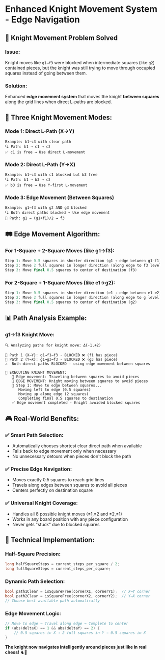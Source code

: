 # Enhanced Knight Movement System - Edge Navigation

## 🐴 Knight Movement Problem Solved

### **Issue:** 
Knight moves like `g1→f3` were blocked when intermediate squares (like `g2`) contained pieces, but the knight was still trying to move through occupied squares instead of going between them.

### **Solution:**
Enhanced **edge movement system** that moves the knight **between squares** along the grid lines when direct L-paths are blocked.

## 🎯 **Three Knight Movement Modes:**

### **Mode 1: Direct L-Path (X→Y)**
```
Example: b1→c3 with clear path
🔍 Path: b1 → c1 → c3
✅ c1 is free → Use direct L-movement
```

### **Mode 2: Direct L-Path (Y→X)**  
```
Example: b1→c3 with c1 blocked but b3 free
🔍 Path: b1 → b3 → c3  
✅ b3 is free → Use Y-first L-movement
```

### **Mode 3: Edge Movement (Between Squares)**
```
Example: g1→f3 with g2 AND g3 blocked
🔍 Both direct paths blocked → Use edge movement
📍 Path: g1 → (g1+f1)/2 → f3
```

## 🛤️ **Edge Movement Algorithm:**

### **For 1-Square + 2-Square Moves (like g1→f3):**
```cpp
Step 1: Move 0.5 squares in shorter direction (g1 → edge between g1-f1)
Step 2: Move 2 full squares in longer direction (along edge to f3 level)  
Step 3: Move final 0.5 squares to center of destination (f3)
```

### **For 2-Square + 1-Square Moves (like e1→g2):**
```cpp
Step 1: Move 0.5 squares in shorter direction (e1 → edge between e1-e2)
Step 2: Move 2 full squares in longer direction (along edge to g level)
Step 3: Move final 0.5 squares to center of destination (g2)
```

## 📊 **Path Analysis Example:**

### **g1→f3 Knight Move:**
```
🔍 Analyzing paths for knight move: Δ(-1,+2)

🎯 Path 1 (X→Y): g1→f1→f3 - BLOCKED ❌ (f1 has piece)
🎯 Path 2 (Y→X): g1→g3→f3 - BLOCKED ❌ (g3 has piece)  
⚠️  Both direct paths BLOCKED - using edge movement between squares

🚀 EXECUTING KNIGHT MOVEMENT:
   📍 Edge movement: Traveling between squares to avoid pieces
   🐴 EDGE MOVEMENT: Knight moving between squares to avoid pieces
   📐 Step 1: Move to edge between squares...
      Moving left to edge (0.5 squares)
      Moving up along edge (2 squares)  
      Completing final 0.5 squares to destination
   ✅ Edge movement completed - Knight avoided blocked squares
```

## 🎮 **Real-World Benefits:**

### **✅ Smart Path Selection:**
- Automatically chooses shortest clear direct path when available
- Falls back to edge movement only when necessary
- No unnecessary detours when pieces don't block the path

### **✅ Precise Edge Navigation:**
- Moves exactly 0.5 squares to reach grid lines
- Travels along edges between squares to avoid all pieces
- Centers perfectly on destination square

### **✅ Universal Knight Coverage:**
- Handles all 8 possible knight moves (±1,±2 and ±2,±1)
- Works in any board position with any piece configuration
- Never gets "stuck" due to blocked squares

## 🧠 **Technical Implementation:**

### **Half-Square Precision:**
```cpp
long halfSquareSteps = current_steps_per_square / 2;
long fullSquareSteps = current_steps_per_square;
```

### **Dynamic Path Selection:**
```cpp
bool path1Clear = isSquareFree(cornerX1, cornerY1);  // X→Y corner
bool path2Clear = isSquareFree(cornerX2, cornerY2);  // Y→X corner
// Choose best available path automatically
```

### **Edge Movement Logic:**
```cpp
// Move to edge → Travel along edge → Complete to center
if (abs(deltaX) == 1 && abs(deltaY) == 2) {
    // 0.5 squares in X → 2 full squares in Y → 0.5 squares in X
}
```

**The knight now navigates intelligently around pieces just like in real chess!** ♞🎯
